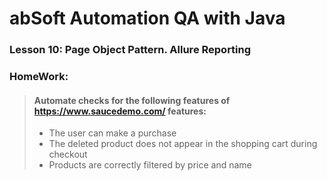 # abSoft Automation QA with Java
### Lesson 10: Page Object Pattern. Allure Reporting

### HomeWork:
> #### Automate checks for the following features of https://www.saucedemo.com/ features:
>- The user can make a purchase
>- The deleted product does not appear in the shopping cart during checkout
>- Products are correctly filtered by price and name